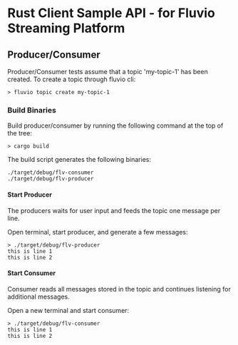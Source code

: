 # Rust Client Sample API - for Fluvio Streaming Platform

## Producer/Consumer

Producer/Consumer tests assume that a topic 'my-topic-1' has been created.
To create a topic through fluvio cli:

```
> fluvio topic create my-topic-1
```

### Build Binaries

Build producer/consumer by running the following command at the top of the tree:

```
> cargo build
```

The build script generates the following binaries:
```
./target/debug/flv-consumer
./target/debug/flv-producer
```

#### Start Producer

The producers waits for user input and feeds the topic one message per line.

Open terminal, start producer, and generate a few messages:

```
> ./target/debug/flv-producer
this is line 1
this is line 2
```

#### Start Consumer

Consumer reads all messages stored in the topic and continues listening for additional messages. 

Open a new terminal and start consumer:

```
> ./target/debug/flv-consumer
this is line 1
this is line 2
```
